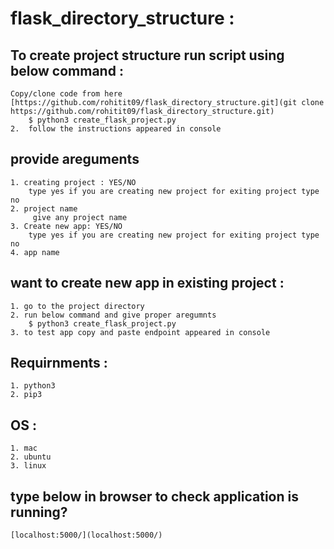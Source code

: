 # flask_directory_structure :
## To create project structure run script using below command :
	
	Copy/clone code from here [https://github.com/rohitit09/flask_directory_structure.git](git clone https://github.com/rohitit09/flask_directory_structure.git)
		$ python3 create_flask_project.py
	2.  follow the instructions appeared in console

## provide areguments
	1. creating project : YES/NO
		type yes if you are creating new project for exiting project type no
	2. project name
		 give any project name
	3. Create new app: YES/NO
		type yes if you are creating new project for exiting project type no
	4. app name
		

## want to create new app in existing project :
	1. go to the project directory
	2. run below command and give proper aregumnts
		$ python3 create_flask_project.py
	3. to test app copy and paste endpoint appeared in console

## Requirnments :
	1. python3
	2. pip3

## OS :
	1. mac
	2. ubuntu
	3. linux

## type below in browser to check application is running?
	[localhost:5000/](localhost:5000/)
